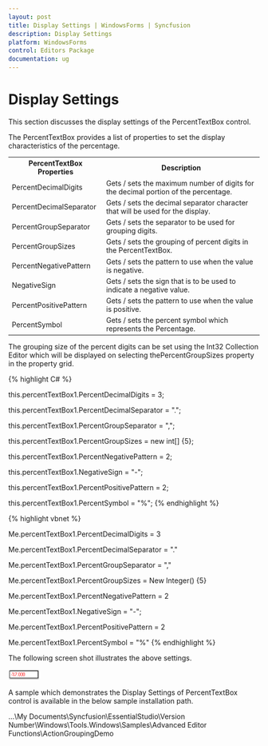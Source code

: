 ```yaml
---
layout: post
title: Display Settings | WindowsForms | Syncfusion
description: Display Settings
platform: WindowsForms
control: Editors Package
documentation: ug
---
```


# Display Settings

This section discusses the display settings of the PercentTextBox control.

The PercentTextBox provides a list of properties to set the display characteristics of the percentage.



<table>
<tr>
<th>
PercentTextBox Properties</th><th>
Description</th></tr>
<tr>
<td>
PercentDecimalDigits</td><td>
Gets / sets the maximum number of digits for the decimal portion of the percentage.</td></tr>
<tr>
<td>
PercentDecimalSeparator</td><td>
Gets / sets the decimal separator character that will be used for the display.</td></tr>
<tr>
<td>
PercentGroupSeparator</td><td>
Gets / sets the separator to be used for grouping digits.</td></tr>
<tr>
<td>
PercentGroupSizes</td><td>
Gets / sets the grouping of percent digits in the PercentTextBox.</td></tr>
<tr>
<td>
PercentNegativePattern</td><td>
Gets / sets the pattern to use when the value is negative.</td></tr>
<tr>
<td>
NegativeSign</td><td>
Gets / sets the sign that is to be used to indicate a negative value.</td></tr>
<tr>
<td>
PercentPositivePattern</td><td>
Gets / sets the pattern to use when the value is positive.</td></tr>
<tr>
<td>
PercentSymbol</td><td>
Gets / sets the percent symbol which represents the Percentage.</td></tr>
</table>


The grouping size of the percent digits can be set using the Int32 Collection Editor which will be displayed on selecting thePercentGroupSizes property in the property grid.


{% highlight C# %}



this.percentTextBox1.PercentDecimalDigits = 3;

this.percentTextBox1.PercentDecimalSeparator = ".";

this.percentTextBox1.PercentGroupSeparator = ",";

this.percentTextBox1.PercentGroupSizes = new int[] {5};

this.percentTextBox1.PercentNegativePattern = 2;

this.percentTextBox1.NegativeSign = "-";

this.percentTextBox1.PercentPositivePattern = 2;

this.percentTextBox1.PercentSymbol = "%";
{% endhighlight %}






{% highlight vbnet %}

Me.percentTextBox1.PercentDecimalDigits = 3

Me.percentTextBox1.PercentDecimalSeparator = "."

Me.percentTextBox1.PercentGroupSeparator = ","

Me.percentTextBox1.PercentGroupSizes = New Integer() {5}

Me.percentTextBox1.PercentNegativePattern = 2

Me.percentTextBox1.NegativeSign = "-";

Me.percentTextBox1.PercentPositivePattern = 2

Me.percentTextBox1.PercentSymbol = "%"
{% endhighlight %}


The following screen shot illustrates the above settings.

 ![](PercentTextBox-Images/Overview_img465.png) 



A sample which demonstrates the Display Settings of PercentTextBox control is available in the below sample installation path.

…\My Documents\Syncfusion\EssentialStudio\Version Number\Windows\Tools.Windows\Samples\Advanced Editor Functions\ActionGroupingDemo
